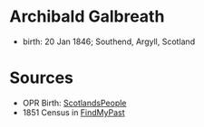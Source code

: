 # Archibald Galbreath

- birth: 20 Jan 1846; Southend, Argyll, Scotland


# Sources

- OPR Birth: [ScotlandsPeople](https://www.scotlandspeople.gov.uk/record-results?search_type=people&event=%28B%20OR%20C%20OR%20S%29&record_type%5B0%5D=opr_births&church_type=Old%20Parish%20Registers&dl_cat=church&dl_rec=church-births-baptisms&surname=galbreath&surname_so=fuzzy&forename=archibald&forename_so=starts&from_year=1846&to_year=1846&parent_names=galbreath&parent_names_so=fuzzy&parent_name_two_so=exact&county=ARGYLL&record=Church%20of%20Scotland%20%28old%20parish%20registers%29%20Roman%20Catholic%20Church%20Other%20churches&rd_real_name%5B0%5D=SOUTHEND&rd_display_name%5B0%5D=SOUTHEND_SOUTHEND&rd_label%5B0%5D=SOUTHEND&rd_name%5B0%5D=SOUTHEND)
- 1851 Census in [FindMyPast](https://www.findmypast.com/transcript?id=GBC%2F1851%2F0019255793)
